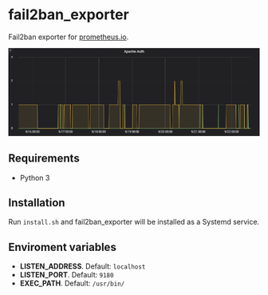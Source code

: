 # fail2ban_exporter
Fail2ban exporter for [prometheus.io](https://prometheus.io).

![Graph](example.PNG "graph")

## Requirements
- Python 3

## Installation
Run `install.sh` and fail2ban_exporter will be installed as a Systemd service.

## Enviroment variables
- **LISTEN_ADDRESS**. Default: `localhost`
- **LISTEN_PORT**. Default: `9180`
- **EXEC_PATH**. Default: `/usr/bin/`
